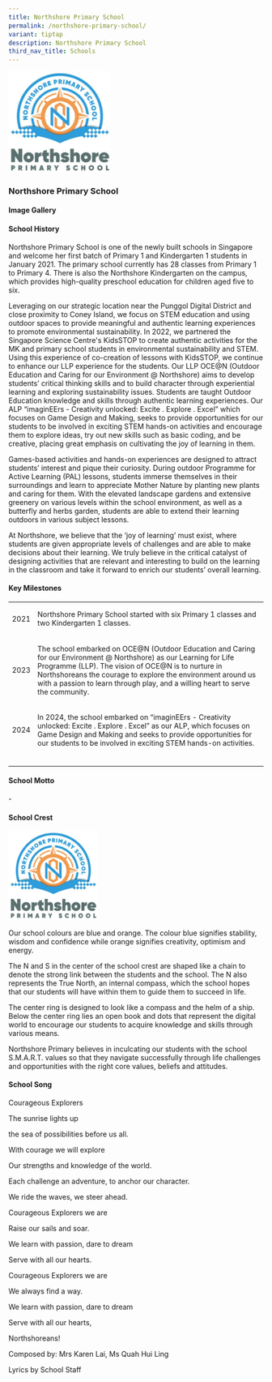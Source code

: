 ```yaml
---
title: Northshore Primary School
permalink: /northshore-primary-school/
variant: tiptap
description: Northshore Primary School
third_nav_title: Schools
---
```

<div class="isomer-image-wrapper">
<img style="width: 40%;" height="auto" width="100%" alt="Northshore primary school" src="/images/Question_7___Northshore_Primary_School_Logo_SC.jpg">
</div>
<h3><strong>Northshore Primary School</strong></h3>
<h4><strong>Image Gallery</strong></h4>
<p></p>
<p></p>
<h4><strong>School History</strong></h4>
<p>Northshore Primary School is one of the newly built schools in Singapore
and welcome her first batch of Primary 1 and Kindergarten 1 students in
January 2021. The primary school currently has 28 classes from Primary
1 to Primary 4. There is also the Northshore Kindergarten on the campus,
which provides high-quality preschool education for children aged five
to six.</p>
<p>Leveraging on our strategic location near the Punggol Digital District
and close proximity to Coney Island, we focus on STEM education and using
outdoor spaces to provide meaningful and authentic learning experiences
to promote environmental sustainability. In 2022, we partnered the Singapore
Science Centre's KidsSTOP to create authentic activities for the MK and
primary school students in environmental sustainability and STEM. Using
this experience of co-creation of lessons with KidsSTOP, we continue to
enhance our LLP experience for the students. Our LLP OCE@N (Outdoor Education
and Caring for our Environment @ Northshore) aims to develop students’
critical thinking skills and to build character through experiential learning
and exploring sustainability issues. Students are taught Outdoor Education
knowledge and skills through authentic learning experiences. Our ALP “imaginEErs
- Creativity unlocked: Excite . Explore . Excel” which focuses on Game
Design and Making, seeks to provide opportunities for our students to be
involved in exciting STEM hands-on activities and encourage them to explore
ideas, try out new skills such as basic coding, and be creative, placing
great emphasis on cultivating the joy of learning in them.</p>
<p>Games-based activities and hands-on experiences are designed to attract
students’ interest and pique their curiosity. During outdoor Programme
for Active Learning (PAL) lessons, students immerse themselves in their
surroundings and learn to appreciate Mother Nature by planting new plants
and caring for them. With the elevated landscape gardens and extensive
greenery on various levels within the school environment, as well as a
butterfly and herbs garden, students are able to extend their learning
outdoors in various subject lessons.</p>
<p>At Northshore, we believe that the ‘joy of learning’ must exist, where
students are given appropriate levels of challenges and are able to make
decisions about their learning. We truly believe in the critical catalyst
of designing activities that are relevant and interesting to build on the
learning in the classroom and take it forward to enrich our students’ overall
learning.</p>
<h4><strong>Key Milestones </strong></h4>
<table style="minWidth: 50px">
<colgroup>
<col>
<col>
</colgroup>
<tbody>
<tr>
<td rowspan="1" colspan="1">
<p>2021</p>
</td>
<td rowspan="1" colspan="1">
<p>Northshore Primary School started with six Primary 1 classes and two Kindergarten
1 classes.</p>
<p></p>
</td>
</tr>
<tr>
<td rowspan="1" colspan="1">
<p>2023</p>
</td>
<td rowspan="1" colspan="1">
<p>The school embarked on OCE@N (Outdoor Education and Caring for our Environment
@ Northshore) as our Learning for Life Programme (LLP). The vision of OCE@N
is to nurture in Northshoreans the courage to explore the environment around
us with a passion to learn through play, and a willing heart to serve the
community.</p>
</td>
</tr>
<tr>
<td rowspan="1" colspan="1">
<p>2024</p>
</td>
<td rowspan="1" colspan="1">
<p>In 2024, the school embarked on “imaginEErs - Creativity unlocked: Excite
. Explore . Excel” as our ALP, which focuses on Game Design and Making
and seeks to provide opportunities for our students to be involved in exciting
STEM hands-on activities.</p>
</td>
</tr>
<tr>
<td rowspan="1" colspan="1">
<p></p>
</td>
<td rowspan="1" colspan="1">
<p></p>
</td>
</tr>
</tbody>
</table>
<h4><strong>School Motto</strong></h4>
<p>-</p>
<p></p>
<h4><strong>School Crest</strong></h4>
<p></p>
<div class="isomer-image-wrapper">
<img style="width: 35%;" height="auto" width="100%" alt="Northshore primary school" src="/images/Question_7___Northshore_Primary_School_Logo_SC.jpg">
</div>
<p>Our school colours are blue and orange. The colour blue signifies stability,
wisdom and confidence while orange signifies creativity, optimism and energy.</p>
<p>The N and S in the center of the school crest are shaped like a chain
to denote the strong link between the students and the school. The N also
represents the True North, an internal compass, which the school hopes
that our students will have within them to guide them to succeed in life.</p>
<p>The center ring is designed to look like a compass and the helm of a ship.
Below the center ring lies an open book and dots that represent the digital
world to encourage our students to acquire knowledge and skills through
various means.</p>
<p>Northshore Primary believes in inculcating our students with the school
S.M.A.R.T. values so that they navigate successfully through life challenges
and opportunities with the right core values, beliefs and attitudes.</p>
<p></p>
<h4><strong>School Song</strong></h4>
<p>Courageous Explorers</p>
<p>The sunrise lights up</p>
<p>the sea of possibilities before us all.</p>
<p>With courage we will explore</p>
<p>Our strengths and knowledge of the world.</p>
<p>Each challenge an adventure, to anchor our character.</p>
<p>We ride the waves, we steer ahead.</p>
<p>Courageous Explorers we are</p>
<p>Raise our sails and soar.</p>
<p>We learn with passion, dare to dream</p>
<p>Serve with all our hearts.</p>
<p>Courageous Explorers we are</p>
<p>We always find a way.</p>
<p>We learn with passion, dare to dream</p>
<p>Serve with all our hearts,</p>
<p>Northshoreans!</p>
<p>Composed by: Mrs Karen Lai, Ms Quah Hui Ling</p>
<p>Lyrics by School Staff</p>